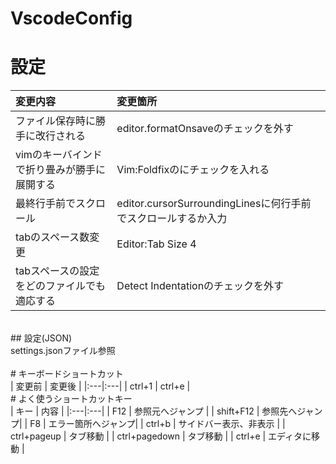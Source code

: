 # VscodeConfig<br>

# 設定<br>
| 変更内容 | 変更箇所 |
|:---|:---|
| ファイル保存時に勝手に改行される | editor.formatOnsaveのチェックを外す |
| vimのキーバインドで折り畳みが勝手に展開する | Vim:Foldfixのにチェックを入れる |
| 最終行手前でスクロール | editor.cursorSurroundingLinesに何行手前でスクロールするか入力 |
| tabのスペース数変更 | Editor:Tab Size 4 |
| tabスペースの設定をどのファイルでも適応する | Detect Indentationのチェックを外す |
<br>
## 設定(JSON)<br>
settings.jsonファイル参照<br>
<br>
# キーボードショートカット<br>
| 変更前 | 変更後 |
|:---|:---|
| ctrl+1 | ctrl+e |
<br>
# よく使うショートカットキー<br>
| キー | 内容 |
|:---|:---|
| F12 | 参照元へジャンプ |
| shift+F12 | 参照先へジャンプ|
| F8 | エラー箇所へジャンプ|
| ctrl+b | サイドバー表示、非表示 |
| ctrl+pageup | タブ移動 |
| ctrl+pagedown | タブ移動 |
| ctrl+e | エディタに移動 |

